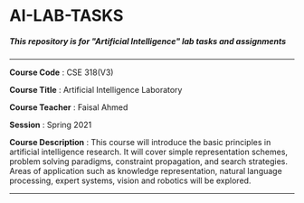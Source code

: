 # AI-LAB-TASKS

##### This repository is for "Artificial Intelligence" lab tasks and assignments
---

**Course Code** : CSE 318(V3)

**Course Title** : Artificial Intelligence Laboratory

**Course Teacher** : Faisal Ahmed

**Session** : Spring 2021

**Course Description** : This course will introduce the basic principles in artificial intelligence research. It will cover simple representation schemes, problem solving paradigms, constraint propagation, and search strategies. Areas of application such as knowledge representation, natural language processing, expert systems, vision and robotics will be explored.

---
